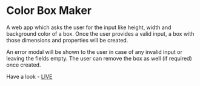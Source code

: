 # Color Box Maker

A web app which asks the user for the input like height, width and background color of a box. Once the user provides a valid input, a box with those dimensions and properties will be created.

An error modal will be shown to the user in case of any invalid input or leaving the fields empty. The user can remove the box as well (if required) once created.

Have a look - [LIVE](https://color-box-maker1.netlify.app/)
